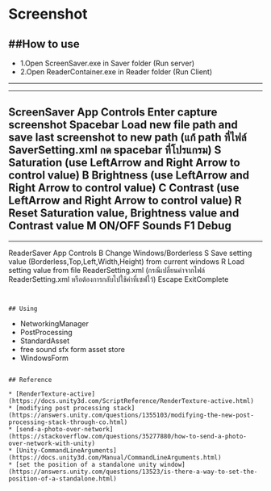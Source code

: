 # Screenshot

##How to use
---
* 1.Open ScreenSaver.exe in Saver folder (Run server)
* 2.Open ReaderContainer.exe in Reader folder (Run Client)
---

---
ScreenSaver App Controls
Enter		capture screenshot
Spacebar	Load new file path and save last screenshot to new path
		(แก้ path ที่ไฟล์  SaverSetting.xml กด spacebar ที่โปรแกรม)
S		Saturation (use LeftArrow and Right Arrow to control value)
B		Brightness (use LeftArrow and Right Arrow to control value)
C   		Contrast (use LeftArrow and Right Arrow to control value)
R		Reset Saturation value, Brightness value and Contrast value
M		ON/OFF Sounds
F1		Debug
---

---
ReaderSaver App Controls
B		Change Windows/Borderless
S		Save setting value (Borderless,Top,Left,Width,Height) from current windows 
R		Load setting value from file ReaderSetting.xml 
		(กรณีเปลี่ยนค่าจากไฟล์ ReaderSetting.xml หรือต้องการกลับไปใช้ค่าที่เซฟไว้) 
Escape		ExitComplete
```


## Using

```
* NetworkingManager
* PostProcessing
* StandardAsset
* free sound sfx form asset store
* WindowsForm
```

## Reference

* [RenderTexture-active](https://docs.unity3d.com/ScriptReference/RenderTexture-active.html)
* [modifying post processing stack](https://answers.unity.com/questions/1355103/modifying-the-new-post-processing-stack-through-co.html)
* [send-a-photo-over-network](https://stackoverflow.com/questions/35277880/how-to-send-a-photo-over-network-with-unity)
* [Unity-CommandLineArguments](https://docs.unity3d.com/Manual/CommandLineArguments.html)
* [set the position of a standalone unity window](https://answers.unity.com/questions/13523/is-there-a-way-to-set-the-position-of-a-standalone.html)